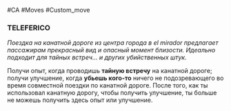 #CA #Moves #Custom_move

### TELEFERICO
*Поездка на канатной дороге из центра города в el mirador предлагает пассажирам прекрасный вид и опасный момент близости. Идеально подходит для тайных встреч... и других убийственных штук.*

Получи опыт, когда проводишь **тайную встречу** на канатной дороге; получи улучшение, когда **убьешь кого-то** ничего не подозревающего во время совместной поездки по канатной дороге. После того, как ты использовал канатную дорогу, чтобы получить улучшение, ты больше не можешь получить здесь опыт или улучшение.